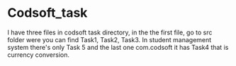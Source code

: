 # Codsoft_task

I have three files in codsoft task directory, in the the first file, go to src folder were you can find Task1, Task2, Task3.
In student management system there's only Task 5 and the last one com.codsoft it has Task4 that is currency conversion.
